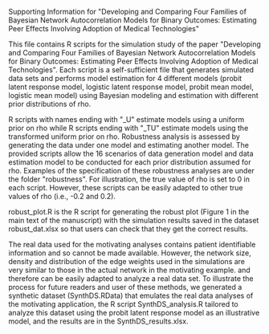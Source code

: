 Supporting Information for "Developing and Comparing Four Families of Bayesian Network Autocorrelation Models for Binary Outcomes: Estimating Peer Effects Involving Adoption of Medical Technologies"

This file contains R scripts for the simulation study of the paper "Developing and Comparing Four Families of Bayesian Network Autocorrelation Models for Binary Outcomes: Estimating Peer Effects Involving Adoption of Medical Technologies". Each script is a self-sufficient file that generates simulated data sets and performs model estimation for 4 different models (probit latent response model, logistic latent response model, probit mean model, logistic mean model) using Bayesian modeling and estimation with different prior distributions of rho. 

R scripts with names ending with "_U" estimate models using a uniform prior on rho while R scripts ending with "_TU" estimate models using the transformed uniform prior on rho. Robustness analysis is assessed by generating the data under one model and estimating another model. The provided scripts allow the 16 scenarios of data generation model and data estimation model to be conducted for each prior distribution assumed for rho. Examples of the specification of these robustness analyses are under the folder "robustness". For illustration, the true value of rho is set to 0 in each script. However, these scripts can be easily adapted to other true values of rho (i.e., -0.2 and 0.2).

robust_plot.R is the R script for generating the robust plot (Figure 1 in the main text of the manuscript) with the simulation results saved in the dataset robust_dat.xlsx so that users can check that they get the correct results.

The real data used for the motivating analyses contains patient identifiable information and so cannot be made available. However, the network size, density and distribution of the edge weights used in the simulations are very similar to those in the actual network in the motivating example. and therefore can be easily adapted to analyze a real data set. To illustrate the process for future readers and user of these methods, we generated a synthetic dataset (SynthDS.RData) that emulates the real data analyses of the motivating application, the R script SynthDS_analysis.R tailored to analyze this dataset using the probit latent response model as an illustrative model, and the results are in the SynthDS_results.xlsx.
